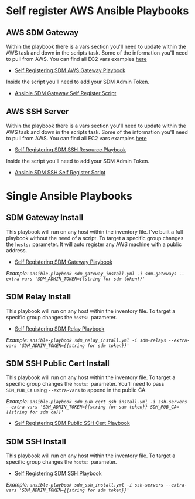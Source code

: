 # Self register AWS Ansible Playbooks

## AWS SDM Gateway

Within the playbook there is a vars section you'll need to update within the AWS task and down in the scripts task. Some of the information you'll need to pull from AWS. You can find all EC2 vars examples [here](https://docs.ansible.com/ansible/latest/collections/amazon/aws/ec2_module.html)

- [Self Registering SDM AWS Gateway Playbook](aws_self_register_playbooks/aws-self-register-gateway.yml)

Inside the script you'll need to add your SDM Admin Token.

- [Ansible SDM Gateway Self Register Script](aws_self_register_playbooks/scripts/sdm-gatewayadd.sh)

## AWS SSH Server

Within the playbook there is a vars section you'll need to update within the AWS task and down in the scripts task. Some of the information you'll need to pull from AWS. You can find all EC2 vars examples [here](https://docs.ansible.com/ansible/latest/collections/amazon/aws/ec2_module.html)

- [Self Registering SDM SSH Resource Playbook](aws_self_register_playbooks/aws-self-register-ssh.yml)

Inside the script you'll need to add your SDM Admin Token.

- [Ansible SDM SSH Self Register Script](aws_self_register_playbooks/scripts/sdm-sshadd.sh)

# Single Ansible Playbooks

## SDM Gateway Install

This playbook will run on any host within the inventory file. I've built a full playbook without the need of a script. To target a specific group changes the `hosts:` parameter. It will auto register any AWS machine with a public address.

- [Self Registering SDM Gateway Playbook](playbooks/sdm_gateway_install.yml)

_Example: `ansible-playbook sdm_gateway_install.yml -i sdm-gateways --extra-vars 'SDM_ADMIN_TOKEN={{string for sdm token}}'`_

## SDM Relay Install

This playbook will run on any host within the inventory file. To target a specific group changes the `hosts:` parameter.

- [Self Registering SDM Relay Playbook](playbooks/sdm_relay_install.yml)

_Example: `ansible-playbook sdm_relay_install.yml -i sdm-relays --extra-vars 'SDM_ADMIN_TOKEN={{string for sdm token}}'`_

## SDM SSH Public Cert Install

This playbook will run on any host within the inventory file. To target a specific group changes the `hosts:` parameter. You'll need to pass `SDM_PUB_CA` using `--extra-vars` to append in the public CA. 

_Example: `ansible-playbook sdm_pub_cert_ssh_install.yml -i ssh-servers --extra-vars 'SDM_ADMIN_TOKEN={{string for sdm token}} SDM_PUB_CA={{string for sdm ca}}'`_

- [Self Registering SDM Public SSH Cert Playbook](playbooks/sdm_pub_cert_ssh_install.yml)

## SDM SSH Install

This playbook will run on any host within the inventory file. To target a specific group changes the `hosts:` parameter.

- [Self Registering SDM SSH Playbook](playbooks/sdm_ssh_install.yml)

_Example: `ansible-playbook sdm_ssh_install.yml -i ssh-servers --extra-vars 'SDM_ADMIN_TOKEN={{string for sdm token}}'`_